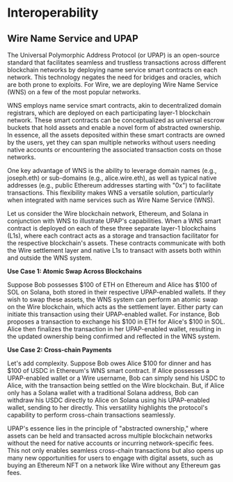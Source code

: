 # Interoperability

## Wire Name Service and UPAP

The Universal Polymorphic Address Protocol (or UPAP) is an open-source standard that facilitates seamless and trustless transactions across different blockchain networks by deploying name service smart contracts on each network. This technology negates the need for bridges and oracles, which are both prone to exploits. For Wire, we are deploying Wire Name Service (WNS) on a few of the most popular networks.

WNS employs name service smart contracts, akin to decentralized domain registrars, which are deployed on each participating layer-1 blockchain network. These smart contracts can be conceptualized as universal escrow buckets that hold assets and enable a novel form of abstracted ownership. In essence, all the assets deposited within these smart contracts are owned by the users, yet they can span multiple networks without users needing native accounts or encountering the associated transaction costs on those networks.

One key advantage of WNS is the ability to leverage domain names (e.g., joseph.eth) or sub-domains (e.g., alice.wire.eth), as well as typical native addresses (e.g., public Ethereum addresses starting with "0x") to facilitate transactions. This flexibility makes WNS a versatile solution, particularly when integrated with name services such as Wire Name Service (WNS).

Let us consider the Wire blockchain network, Ethereum, and Solana in conjunction with WNS to illustrate UPAP's capabilities. When a WNS smart contract is deployed on each of these three separate layer-1 blockchains (L1s), where each contract acts as a storage and transaction facilitator for the respective blockchain's assets. These contracts communicate with both the Wire settlement layer and native L1s to transact with assets both within and outside the WNS system.

**Use Case 1: Atomic Swap Across Blockchains**

Suppose Bob possesses $100 of ETH on Ethereum and Alice has $100 of SOL on Solana, both stored in their respective UPAP-enabled wallets. If they wish to swap these assets, the WNS system can perform an atomic swap on the Wire blockchain, which acts as the settlement layer. Either party can initiate this transaction using their UPAP-enabled wallet. For instance, Bob proposes a transaction to exchange his $100 in ETH for Alice's $100 in SOL. Alice then finalizes the transaction in her UPAP-enabled wallet, resulting in the updated ownership being confirmed and reflected in the WNS system.

**Use Case 2: Cross-chain Payments**

Let's add complexity. Suppose Bob owes Alice $100 for dinner and has $100 of USDC in Ethereum's WNS smart contract. If Alice possesses a UPAP-enabled wallet or a Wire username, Bob can simply send his USDC to Alice, with the transaction being settled on the Wire blockchain. But, if Alice only has a Solana wallet with a traditional Solana address, Bob can withdraw his USDC directly to Alice on Solana using his UPAP-enabled wallet, sending to her directly. This versatility highlights the protocol's capability to perform cross-chain transactions seamlessly.

UPAP's essence lies in the principle of "abstracted ownership," where assets can be held and transacted across multiple blockchain networks without the need for native accounts or incurring network-specific fees. This not only enables seamless cross-chain transactions but also opens up many new opportunities for users to engage with digital assets, such as buying an Ethereum NFT on a network like Wire without any Ethereum gas fees.
